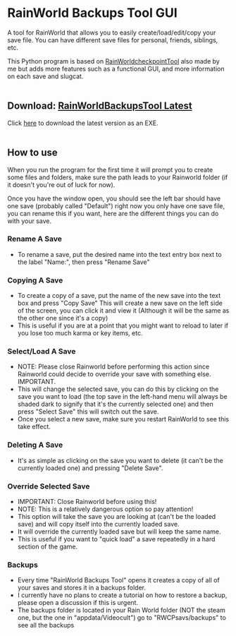 # RainWorld Backups Tool GUI
A tool for RainWorld that allows you to easily create/load/edit/copy your save file. You can have different save files for personal, friends, siblings, etc.


This Python program is based on [RainWorldcheckpointTool](https://github.com/olliez-mods/RainWorldCheckPointTool) also made by me but adds more features such as a functional GUI, and more information on each save and slugcat.
<br/><br/>

## Download: [RainWorldBackupsTool Latest](https://github.com/olliez-mods/RainWorldBackupsToolGUI/releases/latest)
Click [here](https://github.com/olliez-mods/RainWorldBackupsToolGUI/releases/latest) to download the latest version as an EXE.
<br/><br/>

## How to use

When you run the program for the first time it will prompt you to create some files and folders, make sure the path leads to your Rainworld folder (if it doesn't you're out of luck for now).
  
Once you have the window open, you should see the left bar should have one save (probably called "Default") right now you only have one save file, you can rename this if you want, here are the different things you can do with your save.

### Rename A Save
- To rename a save, put the desired name into the text entry box next to the label "Name:", then press "Rename Save"

### Copying A Save
- To create a copy of a save, put the name of the new save into the text box and press "Copy Save" This will create a new save on the left side of the screen, you can click it and view it (Although it will be the same as the other one since it's a copy)
- This is useful if you are at a point that you might want to reload to later if you lose too much karma or key items, etc.

### Select/Load A Save
- NOTE: Please close Rainworld before performing this action since Rainworld could decide to override your save with something else. IMPORTANT.
- This will change the selected save, you can do this by clicking on the save you want to load (the top save in the left-hand menu will always be shaded dark to signify that it's the currently selected one) and then press "Select Save" this will switch out the save.
- Once you select a new save, make sure you restart RainWorld to see this take effect.

### Deleting A Save
- It's as simple as clicking on the save you want to delete (it can't be the currently loaded one) and pressing "Delete Save".

### Override Selected Save
- IMPORTANT: Close Rainworld before using this!
- NOTE: This is a relatively dangerous option so pay attention!
- This option will take the save you are looking at (can't be the loaded save) and will copy itself into the currently loaded save.
- It will override the currently loaded save but will keep the same name.
- This is useful if you want to "quick load" a save repeatedly in a hard section of the game.

### Backups
- Every time "RainWorld Backups Tool" opens it creates a copy of all of your saves and stores it in a backups folder.
- I currently have no plans to create a tutorial on how to restore a backup, please open a discussion if this is urgent.
- The backups folder is located in your Rain World folder (NOT the steam one, but the one in "appdata/Videocult") go to "RWCPsavs/backups" to see all the backups
